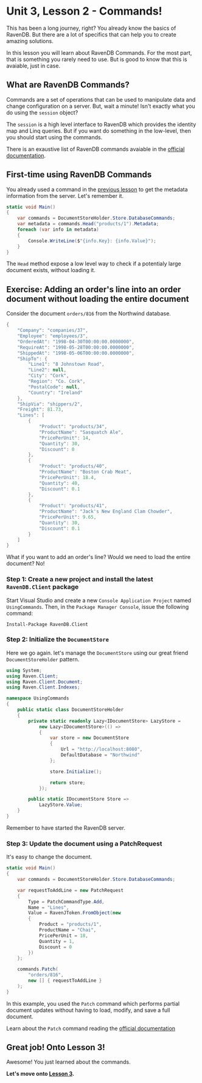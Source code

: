 # Unit 3, Lesson 2 - Commands!

This has been a long journey, right? You already know the basics of RavenDB. But
there are a lot of specifics that can help you to create amazing solutions.

In this lesson you will learn about RavenDB Commands. For the most part, that is 
something you rarely need to use. But is good to know that this is avaiable, just 
in case.

## What are RavenDB Commands?

Commands are a set of operations that can be used to manipulate data and change 
configuration on a server. But, wait a minute! Isn't exactly what you do using 
the `session` object?

The `session` is a high level interface to RavenDB which provides the identity map
and Linq queries. But if you want do something in the low-level, then you should 
start using the commands.

There is an exaustive list of RavenDB commands avaiable in the [official documentation](https://ravendb.net/docs/article-page/3.5/csharp/client-api/commands/what-are-commands).

## First-time using RavenDB Commands

You already used a command in the [previous lesson](../lesson1/README.md) to get
the metadata information from the server. Let's remember it.

````csharp
static void Main()
{
    var commands = DocumentStoreHolder.Store.DatabaseCommands;
    var metadata = commands.Head("products/1").Metadata;
    foreach (var info in metadata)
    {
        Console.WriteLine($"{info.Key}: {info.Value}");
    }
}
````
The `Head` method expose a low level way to check if a potentialy large document
exists, without loading it.

## Exercise: Adding an order's line into an order document without loading the entire document
Consider the document `orders/816` from the Northwind database.

````csharp
{
    "Company": "companies/37",
    "Employee": "employees/3",
    "OrderedAt": "1998-04-30T00:00:00.0000000",
    "RequireAt": "1998-05-28T00:00:00.0000000",
    "ShippedAt": "1998-05-06T00:00:00.0000000",
    "ShipTo": {
        "Line1": "8 Johnstown Road",
        "Line2": null,
        "City": "Cork",
        "Region": "Co. Cork",
        "PostalCode": null,
        "Country": "Ireland"
    },
    "ShipVia": "shippers/2",
    "Freight": 81.73,
    "Lines": [
        {
            "Product": "products/34",
            "ProductName": "Sasquatch Ale",
            "PricePerUnit": 14,
            "Quantity": 30,
            "Discount": 0
        },
        {
            "Product": "products/40",
            "ProductName": "Boston Crab Meat",
            "PricePerUnit": 18.4,
            "Quantity": 40,
            "Discount": 0.1
        },
        {
            "Product": "products/41",
            "ProductName": "Jack's New England Clam Chowder",
            "PricePerUnit": 9.65,
            "Quantity": 30,
            "Discount": 0.1
        }
    ]
}
```` 

What if you want to add an order's line? Would we need to load the entire document? No!

### Step 1: Create a new project and install the latest `RavenDB.Client` package

Start Visual Studio and create a new `Console Application Project` named
`UsingCommands`. Then, in the `Package Manager Console`, issue the following 
command: 

```Install-Package RavenDB.Client```

### Step 2: Initialize the `DocumentStore` 

Here we go again. let's manage the `DocumentStore` using our great friend `DocumentStoreHolder` pattern.  

````csharp
using System;
using Raven.Client;
using Raven.Client.Document;
using Raven.Client.Indexes;

namespace UsingCommands
{
    public static class DocumentStoreHolder
    {
        private static readonly Lazy<IDocumentStore> LazyStore =
            new Lazy<IDocumentStore>(() =>
            {
                var store = new DocumentStore
                {
                    Url = "http://localhost:8080",
                    DefaultDatabase = "Northwind"
                };

                store.Initialize();

                return store;
            });

        public static IDocumentStore Store =>
            LazyStore.Value;
    }
}
````

Remember to have started the RavenDB server.

### Step 3: Update the document using a PatchRequest

It's easy to change the document. 

````csharp
static void Main()
{
    var commands = DocumentStoreHolder.Store.DatabaseCommands;

    var requestToAddLine = new PatchRequest
    {
        Type = PatchCommandType.Add,
        Name = "Lines",
        Value = RavenJToken.FromObject(new
        {
            Product = "products/1",
            ProductName = "Chai",
            PricePerUnit = 18,
            Quantity = 1,
            Discount = 0
        })
    };

    commands.Patch(
        "orders/816",
        new [] { requestToAddLine }
    );
}
````

In this example, you used the `Patch` command which performs partial document updates without having to load, 
modify, and save a full document. 

Learn about the `Patch` command reading the [official documentation](https://ravendb.net/docs/article-page/latest/csharp/client-api/commands/patches/how-to-work-with-patch-requests)

## Great job! Onto Lesson 3!

Awesome! You just learned about the commands. 

**Let's move onto [Lesson 3](../lesson3/README.md).**

